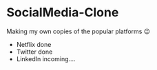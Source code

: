 # SocialMedia-Clone
Making my own copies of the popular platforms 😉
- Netflix done
- Twitter done
-  LinkedIn incoming....
  
